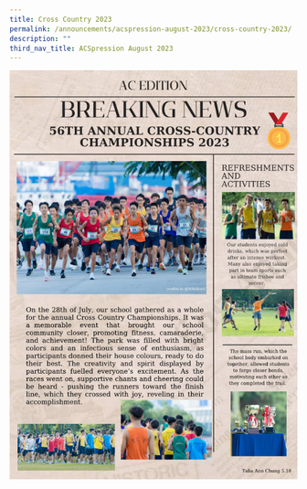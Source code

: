 ```yaml
---
title: Cross Country 2023
permalink: /announcements/acspression-august-2023/cross-country-2023/
description: ""
third_nav_title: ACSpression August 2023
---
```

![](/images/ACSpression/August/cross-country%202023.png)